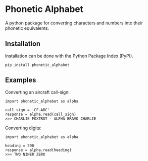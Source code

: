 # Phonetic Alphabet
A python package for converting characters and numbers into their phonetic equivalents.

## Installation
Installation can be done with the Python Package Index (PyPI).

```
pip install phonetic_alphabet
```

## Examples
Converting an aircraft call-sign:

```
import phonetic_alphabet as alpha

call_sign = 'CF-ABC'
response = alpha.read(call_sign)
>>> CHARLIE FOXTROT - ALPHA BRAVO CHARLIE
```

Converting digits:
```
import phonetic_alphabet as alpha

heading = 290
response = alpha.read(heading)
>>> TWO NINER ZERO
```